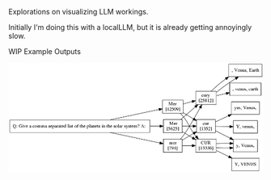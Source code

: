 Explorations on visualizing LLM workings.

Initially I'm doing this with a localLLM, but it is already getting annoyingly slow.

WIP Example Outputs

![](img/example-1.png)
